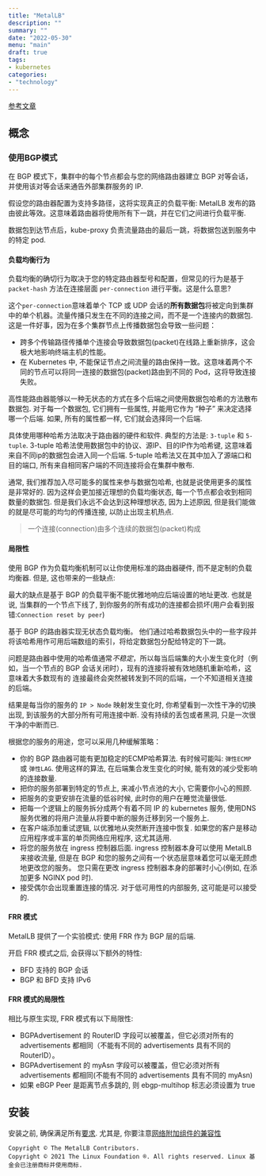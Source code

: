 ```yaml
---
title: "MetalLB"
description: ""
summary: ""
date: "2022-05-30"
menu: "main"
draft: true
tags:
- kubernetes
categories:
- "technology"
---
```


[参考文章](https://metallb.universe.tf/)

## 概念

### 使用BGP模式

在 BGP 模式下，集群中的每个节点都会与您的网络路由器建立 BGP 对等会话，并使用该对等会话来通告外部集群服务的 IP.

假设您的路由器配置为支持多路径，这将实现真正的负载平衡: MetalLB 发布的路由彼此等效。这意味着路由器将使用所有下一跳，并在它们之间进行负载平衡.

数据包到达节点后，kube-proxy 负责流量路由的最后一跳，将数据包送到服务中的特定 pod.

#### 负载均衡行为

负载均衡的确切行为取决于您的特定路由器型号和配置，但常见的行为是基于 `packet-hash` 方法在连接层面 `per-connection` 进行平衡。这是什么意思?

这个`per-connection`意味着单个 TCP 或 UDP 会话的**所有数据包**将被定向到集群中的单个机器。流量传播只发生在不同的连接之间，而不是一个连接内的数据包. 这是一件好事，因为在多个集群节点上传播数据包会导致一些问题：  

- 跨多个传输路径传播单个连接会导致数据包(packet)在线路上重新排序，这会极大地影响终端主机的性能。
- 在 Kubernetes 中, 不能保证节点之间流量的路由保持一致。这意味着两个不同的节点可以将同一连接的数据包(packet)路由到不同的 Pod，这将导致连接失败。

高性能路由器能够以一种无状态的方式在多个后端之间使用数据包哈希的方法散布数据包. 对于每一个数据包, 它们拥有一些属性, 并能用它作为 “种子” 来决定选择哪一个后端. 如果, 所有的属性都一样, 它们就会选择同一个后端. 

具体使用哪种哈希方法取决于路由器的硬件和软件. 典型的方法是: `3-tuple` 和 `5-tuple`. 3-tuple 哈希法使用数据包中的协议、源IP、目的IP作为哈希键, 这意味着来自不同ip的数据包会进入同一个后端. 5-tuple 哈希法又在其中加入了源端口和目的端口, 所有来自相同客户端的不同连接将会在集群中散布. 

通常, 我们推荐加入尽可能多的属性来参与数据包哈希, 也就是说使用更多的属性是非常好的. 因为这样会更加接近理想的负载均衡状态, 每一个节点都会收到相同数量的数据包. 但是我们永远不会达到这种理想状态, 因为上述原因, 但是我们能做的就是尽可能的均匀的传播连接, 以防止出现主机热点.

> 一个连接(connection)由多个连续的数据包(packet)构成

#### 局限性

使用 BGP 作为负载均衡机制可以让你使用标准的路由器硬件, 而不是定制的负载均衡器. 但是, 这也带来的一些缺点:

最大的缺点是基于 BGP 的负载平衡不能优雅地响应后端设置的地址更改. 也就是说, 当集群的一个节点下线了, 到你服务的所有成功的连接都会损坏(用户会看到报错:`Connection reset by peer`)

基于 BGP 的路由器实现无状态负载均衡。 他们通过哈希数据包头中的一些字段并将该哈希用作可用后端数组的索引，将给定数据包分配给特定的下一跳。

问题是路由器中使用的哈希值通常*不稳定*，所以每当后端集的大小发生变化时（例如，当一个节点的 BGP 会话关闭时），现有的连接将被有效地随机重新哈希，这意味着大多数现有的 连接最终会突然被转发到不同的后端，一个不知道相关连接的后端。

结果是每当你的服务的 `IP > Node` 映射发生变化时, 你希望看到一次性干净的切换出现, 到该服务的大部分所有可用连接中断. 没有持续的丢包或者黑洞, 只是一次很干净的中断而已.

根据您的服务的用途，您可以采用几种缓解策略：

- 你的 BGP 路由器可能有更加稳定的ECMP哈希算法. 有时候可能叫: `弹性ECMP` 或 `弹性LAG`. 使用这样的算法, 在后端集合发生变化的时候, 能有效的减少受影响的连接数量.
- 把你的服务部署到特定的节点上, 来减小节点池的大小, 它需要你小心的照顾.
- 把服务的变更安排在流量的低谷时候, 此时你的用户在睡觉流量很低.
- 把每一个逻辑上的服务拆分成两个有着不同 IP 的 kubernetes 服务, 使用DNS服务优雅的将用户流量从将要中断的服务迁移到另一个服务上.
- 在客户端添加重试逻辑, 以优雅地从突然断开连接中恢复. 如果您的客户是移动应用程序或丰富的单页网络应用程序, 这尤其适用.
- 将您的服务放在 ingress 控制器后面. ingress 控制器本身可以使用 MetalLB 来接收流量, 但是在 BGP 和您的服务之间有一个状态层意味着您可以毫无顾虑地更改您的服务。 您只需在更改 ingress 控制器本身的部署时小心(例如, 在添加更多 NGINX pod 时).
- 接受偶尔会出现重置连接的情况. 对于低可用性的内部服务, 这可能是可以接受的.

#### FRR 模式

MetalLB 提供了一个实验模式: 使用 FRR 作为 BGP 层的后端.

开启 FRR 模式之后, 会获得以下额外的特性:

- BFD 支持的 BGP 会话
- BGP 和 BFD 支持 IPv6

#### FRR 模式的局限性

相比与原生实现, FRR 模式有以下局限性:

- BGPAdvertisement 的 RouterID 字段可以被覆盖，但它必须对所有的 advertisements 都相同（不能有不同的 advertisements 具有不同的 RouterID）。
- BGPAdvertisement 的 myAsn 字段可以被覆盖，但它必须对所有 advertisements 都相同(不能有不同的 advertisements 具有不同的 myAsn)
- 如果 eBGP Peer 是距离节点多跳的, 则 ebgp-multihop 标志必须设置为 true

## 安装

安装之前, 确保满足所有[要求](). 尤其是, 你要注意[网络附加组件的兼容性]()

```
Copyright © The MetalLB Contributors.
Copyright © 2021 The Linux Foundation ®. All rights reserved. Linux 基金会已注册商标并使用商标.
```